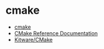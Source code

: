 # cmake

- [cmake](./cmake)
- [CMake Reference Documentation](https://cmake.org/cmake/help/v3.22/)
- [Kitware/CMake](https://github.com/Kitware/CMake)
